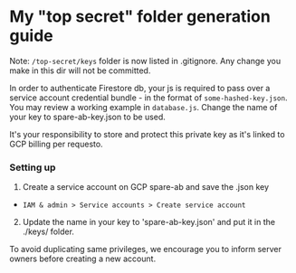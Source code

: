 # My "top secret" folder generation guide
Note:  `/top-secret/keys` folder is now listed in .gitignore.
Any change you make in this dir will not be committed.

In order to authenticate Firestore db, your js is required to pass over a service account credential bundle - in the format of `some-hashed-key.json`. You may review a working example in `database.js`. Change the name of your key to spare-ab-key.json to be used.

It's your responsibility to store and protect this private key as it's linked to GCP billing per requesto.

### Setting up
1. Create a service account on GCP spare-ab and save the .json key
* `IAM & admin > Service accounts > Create service account`
2. Update the name in your key to 'spare-ab-key.json' and put it in the ./keys/ folder. 

To avoid duplicating same privileges, we encourage you to inform server owners before creating a new account.  
